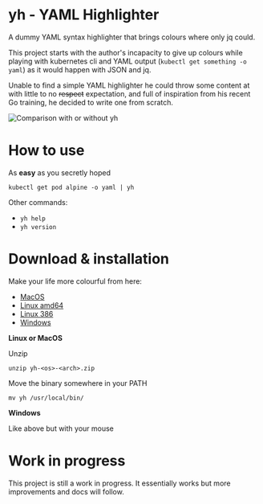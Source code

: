 # yh - YAML Highlighter

A dummy YAML syntax highlighter that brings colours where only jq could.

This project starts with the author's incapacity to give up colours while playing with kubernetes cli and YAML output (`kubectl get something -o yaml`) as it would happen with JSON and jq.

Unable to find a simple YAML highlighter he could throw some content at with little to no ~~respect~~ expectation, and full of inspiration from his recent Go training, he decided to write one from scratch.

![Comparison with or without yh](https://raw.githubusercontent.com/andreazorzetto/yh/master/images/comparison.png)

# How to use

As **easy** as you secretly hoped

`kubectl get pod alpine -o yaml | yh`

Other commands:

- `yh help`
- `yh version`

# Download & installation

Make your life more colourful from here:

- [MacOS](https://github.com/andreazorzetto/yh/releases/download/v0.2.1/yh-osx-amd64.zip)
- [Linux amd64](https://github.com/andreazorzetto/yh/releases/download/v0.2.1/yh-linux-amd64.zip)
- [Linux 386](https://github.com/andreazorzetto/yh/releases/download/v0.2.1/yh-linux-386.zip)
- [Windows](https://github.com/andreazorzetto/yh/releases/download/v0.2.1/yh-win-amd64.zip)

**Linux or MacOS**

Unzip

`unzip yh-<os>-<arch>.zip`

Move the binary somewhere in your PATH

`mv yh /usr/local/bin/`

**Windows**

Like above but with your mouse

# Work in progress

This project is still a work in progress. It essentially works but more improvements and docs will follow. 
